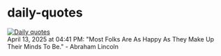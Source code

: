 # daily-quotes
[![Daily quotes](https://github.com/ceepu8/daily-quotes/actions/workflows/daily-quote.yml/badge.svg)](https://github.com/ceepu8/daily-quotes/actions/workflows/daily-quote.yml)<br/>
April 13, 2025 at 04:41 PM: "Most Folks Are As Happy As They Make Up Their Minds To Be." - Abraham Lincoln
